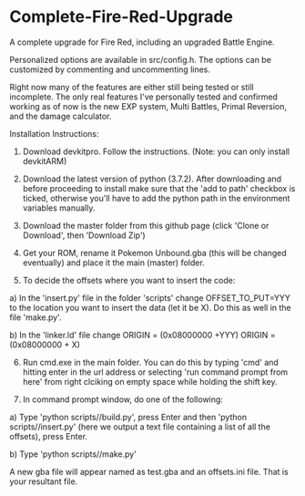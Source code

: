 # Complete-Fire-Red-Upgrade
A complete upgrade for Fire Red, including an upgraded Battle Engine.

Personalized options are available in src/config.h. The options can be customized
by commenting and uncommenting lines.

Right now many of the features are either still being tested or still incomplete. 
The only real features I've personally tested and confirmed working as of now is the 
new EXP system, Multi Battles, Primal Reversion, and the damage calculator.

Installation Instructions:

1. Download devkitpro. Follow the instructions.
(Note: you can only install devkitARM)

2. Download the latest version of python (3.7.2).
After downloading and before proceeding to install make sure that the 'add to path' 
checkbox is ticked, otherwise you'll have to add the python path in the environment 
variables manually.

3. Download the master folder from this github page
(click 'Clone or Download', then 'Download Zip')

4. Get your ROM, rename it Pokemon Unbound.gba (this will be changed eventually) and 
place it the main (master) folder.

5. To decide the offsets where you want to insert the code:

a) In the 'insert.py' file in the folder 'scripts' change OFFSET_TO_PUT=YYY to the location 
   you want to insert the data (let it be X). Do this as well in the file 'make.py'.
  
b) In the 'linker.ld' file change ORIGIN = (0x08000000 +YYY) ORIGIN = (0x08000000 + X)

6. Run cmd.exe in the main folder. You can do this by typing 'cmd' and hitting enter in the 
url address or selecting 'run command prompt from here' from right clciking on empty space 
while holding the shift key.

7. In command prompt window, do one of the following:

a) Type 'python scripts//build.py', press Enter and then 'python scripts//insert.py' (here we 
   output a text file containing a list of all the offsets), press Enter.

b) Type 'python scripts//make.py'
  
A new gba file will appear named as test.gba and an offsets.ini file.
That is your resultant file.
